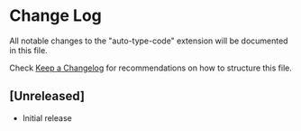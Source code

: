 # Change Log

All notable changes to the "auto-type-code" extension will be documented in this file.

Check [Keep a Changelog](http://keepachangelog.com/) for recommendations on how to structure this file.

## [Unreleased]

- Initial release